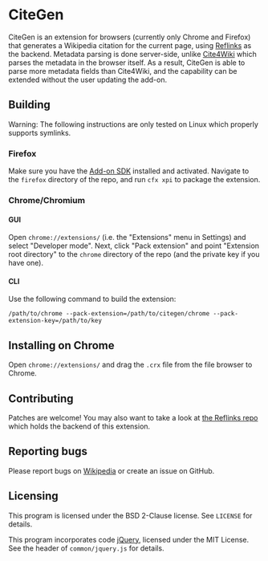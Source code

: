 # CiteGen
CiteGen is an extension for browsers (currently only Chrome and Firefox) that generates a Wikipedia citation for the current page, using [Reflinks](https://en.wikipedia.org/wiki/User:Zhaofeng_Li/Reflinks) as the backend. Metadata parsing is done server-side, unlike [Cite4Wiki](https://en.wikipedia.org/wiki/Wikipedia:Cite4Wiki) which parses the metadata in the browser itself. As a result, CiteGen is able to parse more metadata fields than Cite4Wiki, and the capability can be extended without the user updating the add-on.

## Building
Warning: The following instructions are only tested on Linux which properly supports symlinks.
### Firefox
Make sure you have the [Add-on SDK](https://developer.mozilla.org/en-US/Add-ons/SDK/Tutorials/Installation) installed and activated. Navigate to the `firefox` directory of the repo, and run `cfx xpi` to package the extension.

### Chrome/Chromium
#### GUI
Open `chrome://extensions/` (i.e. the "Extensions" menu in Settings) and select "Developer mode". Next, click "Pack extension" and point "Extension root directory" to the `chrome` directory of the repo (and the private key if you have one).
#### CLI
Use the following command to build the extension:
```
/path/to/chrome --pack-extension=/path/to/citegen/chrome --pack-extension-key=/path/to/key
```

## Installing on Chrome
Open `chrome://extensions/` and drag the `.crx` file from the file browser to Chrome.

## Contributing
Patches are welcome! You may also want to take a look at [the Reflinks repo](https://github.com/zhaofengli/reflinks) which holds the backend of this extension.

## Reporting bugs
Please report bugs on [Wikipedia](https://en.wikipedia.org/wiki/User_talk:Zhaofeng_Li/CiteGen) or create an issue on GitHub.

## Licensing
This program is licensed under the BSD 2-Clause license. See `LICENSE` for details.

This program incorporates code [jQuery](https://jquery.com), licensed under the MIT License. See the header of `common/jquery.js` for details.
